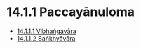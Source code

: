 

# 14.1.1 Paccayānuloma

* [14.1.1.1 Vibhaṅgavāra](14.1.1/14.1.1.1.md)
* [14.1.1.2 Saṅkhyāvāra](14.1.1/14.1.1.2.md)



